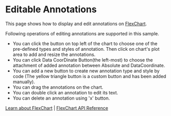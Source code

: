 Editable Annotations
========================

This page shows how to display and edit annotations on [FlexChart](https://www.grapecity.com/wijmo/api/classes/wijmo_chart.flexchart.html).

Following operations of editing annotations are supported in this sample.

*   You can click the button on top left of the chart to choose one of the pre-defined types and styles of annotation. Then click on chart's plot area to add and resize the annotations.
*   You can click Data CoorDinate Button(the left-most) to choose the attachment of added annotation between Absolute and DataCoordinate.
*   You can add a new button to create new annotation type and style by code (The yellow triangle button is a custom button and has been added manually).
*   You can drag the annotations on the chart.
*   You can double click an annotation to edit its text.
*   You can delete an annotation using 'x' button.

[Learn about FlexChart](https://www.grapecity.com/wijmo-flexchart) | [FlexChart API Reference](https://www.grapecity.com/wijmo/api/classes/wijmo_chart.flexchart.html)